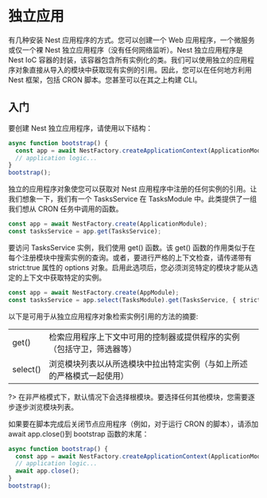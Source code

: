 # 独立应用

  有几种安装 Nest 应用程序的方式。您可以创建一个 Web 应用程序，一个微服务或仅一个裸 Nest 独立应用程序（没有任何网络监听）。Nest 独立应用程序是 Nest IoC 容器的封装，该容器包含所有实例化的类。我们可以使用独立的应用程序对象直接从导入的模块中获取现有实例的引用。因此，您可以在任何地方利用 Nest 框架，包括 CRON 脚本。您甚至可以在其之上构建 CLI。

## 入门

要创建 Nest 独立应用程序，请使用以下结构：

```typescript
async function bootstrap() {
  const app = await NestFactory.createApplicationContext(ApplicationModule);
  // application logic...
}
bootstrap();
```

独立的应用程序对象使您可以获取对 Nest 应用程序中注册的任何实例的引用。让我们想象一下，我们有一个 TasksService 在 TasksModule 中。此类提供了一组我们想从 CRON 任务中调用的函数。

```typescript
const app = await NestFactory.create(ApplicationModule);
const tasksService = app.get(TasksService);
```

要访问 TasksService 实例，我们使用 get() 函数。该 get() 函数的作用类似于在每个注册模块中搜索实例的查询。或者，要进行严格的上下文检查，请传递带有strict:true 属性的 options 对象。启用此选项后，您必须浏览特定的模块才能从选定的上下文中获取特定的实例。

```typescript
const app = await NestFactory.create(AppModule);
const tasksService = app.select(TasksModule).get(TasksService, { strict: true });
```

以下是可用于从独立应用程序对象检索实例引用的方法的摘要:

|||
|:---|:---|
|get()|检索应用程序上下文中可用的控制器或提供程序的实例（包括守卫，筛选器等）|
|select()|浏览模块列表以从所选模块中拉出特定实例（与如上所述的严格模式一起使用）|


?> 在非严格模式下，默认情况下会选择根模块。要选择任何其他模块，您需要逐步逐步浏览模块列表。

如果要在脚本完成后关闭节点应用程序（例如，对于运行 CRON 的脚本），请添加 await app.close()到 bootstrap 函数的末尾：

```typescript
async function bootstrap() {
  const app = await NestFactory.createApplicationContext(ApplicationModule);
  // application logic...
  await app.close();
}
bootstrap();
```







